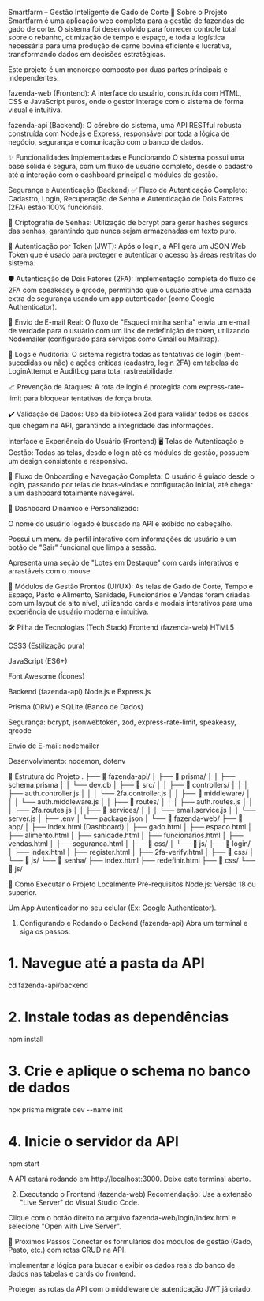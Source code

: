 Smartfarm – Gestão Inteligente de Gado de Corte
📖 Sobre o Projeto
Smartfarm é uma aplicação web completa para a gestão de fazendas de gado de corte. O sistema foi desenvolvido para fornecer controle total sobre o rebanho, otimização de tempo e espaço, e toda a logística necessária para uma produção de carne bovina eficiente e lucrativa, transformando dados em decisões estratégicas.

Este projeto é um monorepo composto por duas partes principais e independentes:

fazenda-web (Frontend): A interface do usuário, construída com HTML, CSS e JavaScript puros, onde o gestor interage com o sistema de forma visual e intuitiva.

fazenda-api (Backend): O cérebro do sistema, uma API RESTful robusta construída com Node.js e Express, responsável por toda a lógica de negócio, segurança e comunicação com o banco de dados.

✨ Funcionalidades Implementadas e Funcionando
O sistema possui uma base sólida e segura, com um fluxo de usuário completo, desde o cadastro até a interação com o dashboard principal e módulos de gestão.

Segurança e Autenticação (Backend)
✅ Fluxo de Autenticação Completo: Cadastro, Login, Recuperação de Senha e Autenticação de Dois Fatores (2FA) estão 100% funcionais.

🔐 Criptografia de Senhas: Utilização de bcrypt para gerar hashes seguros das senhas, garantindo que nunca sejam armazenadas em texto puro.

🔑 Autenticação por Token (JWT): Após o login, a API gera um JSON Web Token que é usado para proteger e autenticar o acesso às áreas restritas do sistema.

🛡️ Autenticação de Dois Fatores (2FA): Implementação completa do fluxo de 2FA com speakeasy e qrcode, permitindo que o usuário ative uma camada extra de segurança usando um app autenticador (como Google Authenticator).

📧 Envio de E-mail Real: O fluxo de "Esqueci minha senha" envia um e-mail de verdade para o usuário com um link de redefinição de token, utilizando Nodemailer (configurado para serviços como Gmail ou Mailtrap).

🔎 Logs e Auditoria: O sistema registra todas as tentativas de login (bem-sucedidas ou não) e ações críticas (cadastro, login 2FA) em tabelas de LoginAttempt e AuditLog para total rastreabilidade.

📈 Prevenção de Ataques: A rota de login é protegida com express-rate-limit para bloquear tentativas de força bruta.

✔️ Validação de Dados: Uso da biblioteca Zod para validar todos os dados que chegam na API, garantindo a integridade das informações.

Interface e Experiência do Usuário (Frontend)
🖥️ Telas de Autenticação e Gestão: Todas as telas, desde o login até os módulos de gestão, possuem um design consistente e responsivo.

🚀 Fluxo de Onboarding e Navegação Completa: O usuário é guiado desde o login, passando por telas de boas-vindas e configuração inicial, até chegar a um dashboard totalmente navegável.

👤 Dashboard Dinâmico e Personalizado:

O nome do usuário logado é buscado na API e exibido no cabeçalho.

Possui um menu de perfil interativo com informações do usuário e um botão de "Sair" funcional que limpa a sessão.

Apresenta uma seção de "Lotes em Destaque" com cards interativos e arrastáveis com o mouse.

📄 Módulos de Gestão Prontos (UI/UX): As telas de Gado de Corte, Tempo e Espaço, Pasto e Alimento, Sanidade, Funcionários e Vendas foram criadas com um layout de alto nível, utilizando cards e modais interativos para uma experiência de usuário moderna e intuitiva.

🛠️ Pilha de Tecnologias (Tech Stack)
Frontend (fazenda-web)
HTML5

CSS3 (Estilização pura)

JavaScript (ES6+)

Font Awesome (Ícones)

Backend (fazenda-api)
Node.js e Express.js

Prisma (ORM) e SQLite (Banco de Dados)

Segurança: bcrypt, jsonwebtoken, zod, express-rate-limit, speakeasy, qrcode

Envio de E-mail: nodemailer

Desenvolvimento: nodemon, dotenv

📁 Estrutura do Projeto
.
├── 📂 fazenda-api/
│   ├── 📂 prisma/
│   │   ├── schema.prisma
│   │   └── dev.db
│   ├── 📂 src/
│   │   ├── 📂 controllers/
│   │   │   ├── auth.controller.js
│   │   │   └── 2fa.controller.js
│   │   ├── 📂 middleware/
│   │   │   └── auth.middleware.js
│   │   ├── 📂 routes/
│   │   │   ├── auth.routes.js
│   │   │   └── 2fa.routes.js
│   │   ├── 📂 services/
│   │   │   └── email.service.js
│   │   └── server.js
│   ├── .env
│   └── package.json
│
└── 📂 fazenda-web/
    ├── 📂 app/
    │   ├── index.html (Dashboard)
    │   ├── gado.html
    │   ├── espaco.html
    │   ├── alimento.html
    │   ├── sanidade.html
    │   ├── funcionarios.html
    │   ├── vendas.html
    │   ├── seguranca.html
    │   ├── 📂 css/
    │   └── 📂 js/
    ├── 📂 login/
    │   ├── index.html
    │   ├── register.html
    │   ├── 2fa-verify.html
    │   ├── 📂 css/
    │   └── 📂 js/
    └── 📂 senha/
        ├── index.html
        ├── redefinir.html
        ├── 📂 css/
        └── 📂 js/

🚀 Como Executar o Projeto Localmente
Pré-requisitos
Node.js: Versão 18 ou superior.

Um App Autenticador no seu celular (Ex: Google Authenticator).

1. Configurando e Rodando o Backend (fazenda-api)
Abra um terminal e siga os passos:

# 1. Navegue até a pasta da API
cd fazenda-api/backend

# 2. Instale todas as dependências
npm install

# 3. Crie e aplique o schema no banco de dados
npx prisma migrate dev --name init

# 4. Inicie o servidor da API
npm start

A API estará rodando em http://localhost:3000. Deixe este terminal aberto.

2. Executando o Frontend (fazenda-web)
Recomendação: Use a extensão "Live Server" do Visual Studio Code.

Clique com o botão direito no arquivo fazenda-web/login/index.html e selecione "Open with Live Server".

🔮 Próximos Passos
Conectar os formulários dos módulos de gestão (Gado, Pasto, etc.) com rotas CRUD na API.

Implementar a lógica para buscar e exibir os dados reais do banco de dados nas tabelas e cards do frontend.

Proteger as rotas da API com o middleware de autenticação JWT já criado.